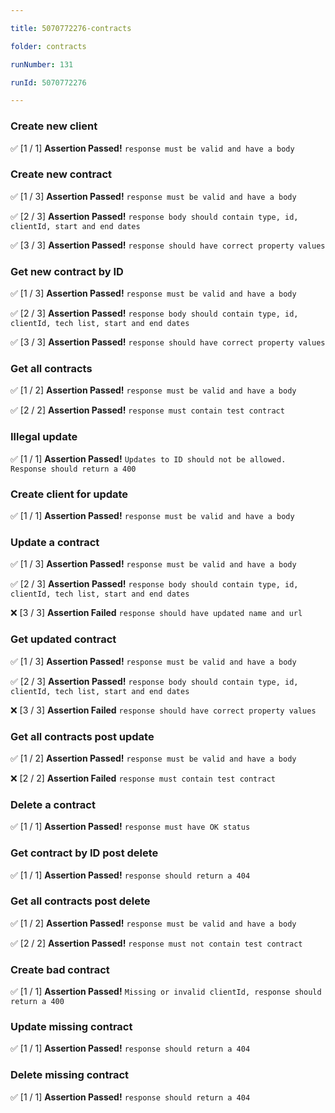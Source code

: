 ```yaml
---

title: 5070772276-contracts

folder: contracts

runNumber: 131

runId: 5070772276

---
```





### Create new client

✅ [1 / 1] **Assertion Passed!** `response must be valid and have a body`




### Create new contract

✅ [1 / 3] **Assertion Passed!** `response must be valid and have a body`

✅ [2 / 3] **Assertion Passed!** `response body should contain type, id, clientId, start and end dates`

✅ [3 / 3] **Assertion Passed!** `response should have correct property values`




### Get new contract by ID

✅ [1 / 3] **Assertion Passed!** `response must be valid and have a body`

✅ [2 / 3] **Assertion Passed!** `response body should contain type, id, clientId, tech list, start and end dates`

✅ [3 / 3] **Assertion Passed!** `response should have correct property values`




### Get all contracts

✅ [1 / 2] **Assertion Passed!** `response must be valid and have a body`

✅ [2 / 2] **Assertion Passed!** `response must contain test contract`




### Illegal update

✅ [1 / 1] **Assertion Passed!** `Updates to ID should not be allowed. Response should return a 400`




### Create client for update

✅ [1 / 1] **Assertion Passed!** `response must be valid and have a body`




### Update a contract

✅ [1 / 3] **Assertion Passed!** `response must be valid and have a body`

✅ [2 / 3] **Assertion Passed!** `response body should contain type, id, clientId, tech list, start and end dates`

❌ [3 / 3] **Assertion Failed** `response should have updated name and url`




### Get updated contract

✅ [1 / 3] **Assertion Passed!** `response must be valid and have a body`

✅ [2 / 3] **Assertion Passed!** `response body should contain type, id, clientId, tech list, start and end dates`

❌ [3 / 3] **Assertion Failed** `response should have correct property values`




### Get all contracts post update

✅ [1 / 2] **Assertion Passed!** `response must be valid and have a body`

❌ [2 / 2] **Assertion Failed** `response must contain test contract`




### Delete a contract

✅ [1 / 1] **Assertion Passed!** `response must have OK status`




### Get contract by ID post delete

✅ [1 / 1] **Assertion Passed!** `response should return a 404`




### Get all contracts post delete

✅ [1 / 2] **Assertion Passed!** `response must be valid and have a body`

✅ [2 / 2] **Assertion Passed!** `response must not contain test contract`




### Create bad contract

✅ [1 / 1] **Assertion Passed!** `Missing or invalid clientId, response should return a 400`




### Update missing contract

✅ [1 / 1] **Assertion Passed!** `response should return a 404`




### Delete missing contract

✅ [1 / 1] **Assertion Passed!** `response should return a 404`